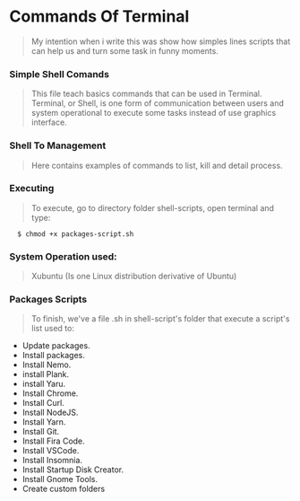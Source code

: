 # Commands Of Terminal

> My intention when i write this was show how simples lines scripts that can help us and turn some task in funny moments.

### Simple Shell Comands

> This file teach basics commands that can be used in Terminal.
> Terminal, or Shell, is one form of communication between users and system operational to execute some tasks instead of use graphics interface.

### Shell To Management

> Here contains examples of commands to list, kill and detail process.

### Executing
> To execute, go to directory folder shell-scripts, open terminal and type:

```
  $ chmod +x packages-script.sh

```

### System Operation used:

> Xubuntu (Is one Linux distribution derivative of Ubuntu)

### Packages Scripts

> To finish, we've a file .sh in shell-script's folder that execute a script's list used to:

- Update packages.
- Install packages.
- Install Nemo.
- install Plank.
- install Yaru.
- Install Chrome.
- Install Curl.
- Install NodeJS.
- Install Yarn.
- Install Git.
- Install Fira Code.
- Install VSCode.
- Install Insomnia.
- Install Startup Disk Creator.
- Install Gnome Tools.
- Create custom folders
